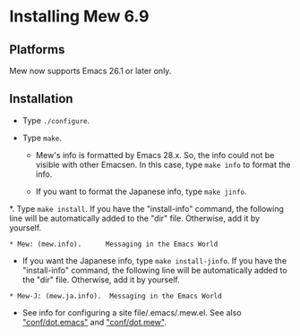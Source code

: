 # Installing Mew 6.9

## Platforms

Mew now supports Emacs 26.1 or later only.

## Installation

* Type `./configure`.

* Type `make`.

  * Mew's info is formatted by Emacs 28.x. So, the info could not be
     visible with other Emacsen. In this case, type `make info` to format
     the info.

  * If you want to format the Japanese info, type `make jinfo`.

*. Type `make install`. If you have the "install-info" command, the
following line will be automatically added to the "dir" file.
Otherwise, add it by yourself.

```
* Mew: (mew.info).      Messaging in the Emacs World
```

* If you want the Japanese info, type `make install-jinfo`. If you
have the "install-info" command, the following line will be
automatically added to the "dir" file.  Otherwise, add it by yourself.

```
* Mew-J: (mew.ja.info).  Messaging in the Emacs World
```

* See info for configuring a site file/.emacs/.mew.el.
  See also ["conf/dot.emacs"](conf/dot.emacs) and
  ["conf/dot.mew"](conf/dot.mew).
